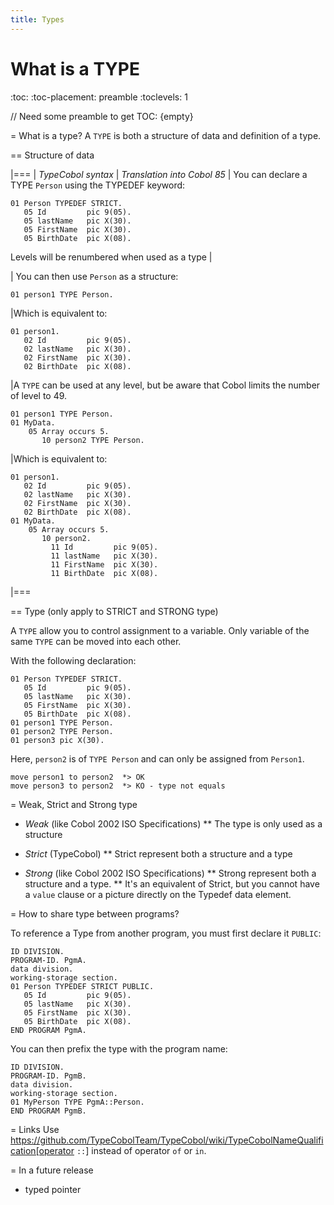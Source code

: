 ```yaml
---
title: Types
---
```


What is a TYPE
==============
:toc:
:toc-placement: preamble
:toclevels: 1

// Need some preamble to get TOC:
{empty}

= What is a type?
A `TYPE` is both a structure of data and definition of a type.

== Structure of data

|===
| *TypeCobol syntax* | *Translation into Cobol 85*
| You can declare a TYPE `Person` using the TYPEDEF keyword:
```cobol
01 Person TYPEDEF STRICT. 
   05 Id         pic 9(05).     
   05 lastName   pic X(30).     
   05 FirstName  pic X(30).      
   05 BirthDate  pic X(08).
```
Levels will be renumbered when used as a type
|

| You can then use `Person` as a structure:
```cobol
01 person1 TYPE Person.
```
|Which is equivalent to:
```cobol
01 person1.
   02 Id         pic 9(05).     
   02 lastName   pic X(30).     
   02 FirstName  pic X(30).      
   02 BirthDate  pic X(08).
```

|A `TYPE` can be used at any level, but be aware that Cobol limits the number of level to 49.
```cobol
01 person1 TYPE Person.
01 MyData.
    05 Array occurs 5.
       10 person2 TYPE Person.
```
|Which is equivalent to:
```cobol
01 person1.
   02 Id         pic 9(05).     
   02 lastName   pic X(30).     
   02 FirstName  pic X(30).      
   02 BirthDate  pic X(08).
01 MyData.
    05 Array occurs 5.
       10 person2.
         11 Id         pic 9(05).     
         11 lastName   pic X(30).     
         11 FirstName  pic X(30).      
         11 BirthDate  pic X(08).
```
|===


== Type (only apply to STRICT and STRONG type)

A `TYPE` allow you to control assignment to a variable.
Only variable of the same `TYPE` can be moved into each other.

With the following declaration:
```cobol
01 Person TYPEDEF STRICT. 
   05 Id         pic 9(05).     
   05 lastName   pic X(30).     
   05 FirstName  pic X(30).      
   05 BirthDate  pic X(08).
01 person1 TYPE Person.
01 person2 TYPE Person.
01 person3 pic X(30).
```
Here, `person2` is of `TYPE Person` and can only be assigned from `Person1`.
```cobol
move person1 to person2  *> OK
move person3 to person2  *> KO - type not equals
```



= Weak, Strict and Strong type

* *Weak* (like Cobol 2002 ISO Specifications)
** The type is only used as a structure

* *Strict* (TypeCobol)
** Strict represent both a structure and a type

* *Strong* (like Cobol 2002 ISO Specifications)
** Strong represent both a structure and a type. 
** It's an equivalent of Strict, but you cannot have a `value` clause or a picture directly on the Typedef data element.


= How to share type between programs?

To reference a Type from another program, you must first declare it `PUBLIC`:
```cobol
ID DIVISION.
PROGRAM-ID. PgmA.
data division.
working-storage section.
01 Person TYPEDEF STRICT PUBLIC. 
   05 Id         pic 9(05).     
   05 lastName   pic X(30).     
   05 FirstName  pic X(30).      
   05 BirthDate  pic X(08).
END PROGRAM PgmA.
```

You can then prefix the type with the program name:
```cobol
ID DIVISION.
PROGRAM-ID. PgmB.
data division.
working-storage section.
01 MyPerson TYPE PgmA::Person.
END PROGRAM PgmB.
```

= Links
Use https://github.com/TypeCobolTeam/TypeCobol/wiki/TypeCobolNameQualification[operator `::`] instead of operator `of` or `in`.


= In a future release
* typed pointer